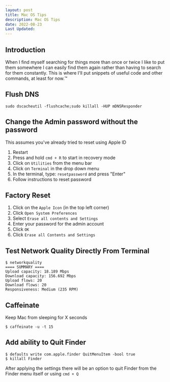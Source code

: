 ```yaml
---
layout: post
title: Mac OS Tips
description: Mac OS Tips
date: 2022-08-23
Last Updated: 
---
```

## Introduction
When I find myself searching for things more than once or twice I like to put them somewhere I can easily find them again rather than having to search for them constantly.  This is where I'll put snippets of useful code and other commands, at least for now.™ 

## Flush DNS
```
sudo dscacheutil -flushcache;sudo killall -HUP mDNSResponder
```

## Change the Admin password without the password
This assumes you've already tried to reset using Apple ID

1. Restart
2. Press and hold `cmd + R` to start in recovery mode
3. Click on `Utilities` from the menu bar
4. Click on `Terminal` in the drop down menu
5. In the terminal, type: `resetpassword` and press "Enter"
6. Follow instructions to reset password

## Factory Reset

1. Click on the `Apple Icon` (in the top left corner)
2. Click `Open System Preferences`
3. Select `Erase all contents and Settings`
4. Enter your password for the admin account
5. Click `OK`
6. Click `Erase all Contents and Settings`

## Test Network Quality Directly From Terminal
```
$ networkquality
==== SUMMARY ====
Upload capacity: 18.189 Mbps
Download capacity: 156.692 Mbps
Upload flows: 20
Download flows: 20
Responsiveness: Medium (235 RPM)
```

## Caffeinate
Keep Mac from sleeping for X seconds
```
$ caffeinate -u -t 15
```

## Add ability to Quit Finder
```
$ defaults write com.apple.finder QuitMenuItem -bool true 
$ killall Finder
```
After applying the settings there will be an option to quit Finder from the Finder menu itself or using `cmd + Q`

